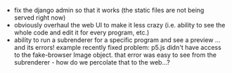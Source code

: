 - fix the django admin so that it works (the static files are not being served right now)
- obviously overhaul the web UI to make it less crazy (i.e. ability to see the whole code and edit it for every program, etc.)
- ability to run a subrenderer for a specific program and see a preview ... and its errors! example recently fixed problem: p5.js didn't have access to the fake-browser Image object. that error was easy to see from the subrenderer - how do we percolate that to the web...?

